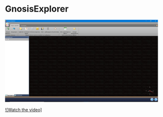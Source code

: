 # GnosisExplorer

![Image1](/pics/Screenshot_1.jpg)

[![Watch the video]](https://www.youtube.com/watch?v=nsKJGLMPJqI)
